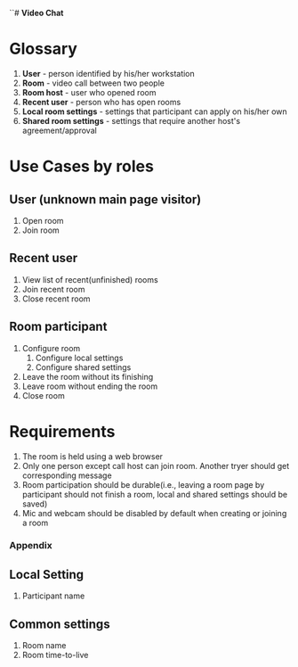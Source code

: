 ``# **Video Chat**

# Glossary
1. **User** - person identified by his/her workstation
3. **Room** - video call between two people
4. **Room host** - user who opened room
2. **Recent user** - person who has open rooms
5. **Local room settings** - settings that participant can apply on his/her own
6. **Shared room settings** - settings that require another host's agreement/approval

# Use Cases by roles

## User (unknown main page visitor)
1. Open room
2. Join room

## Recent user
1. View list of recent(unfinished) rooms
1. Join recent room
3. Close recent room

## Room participant
1. Configure room
   1. Configure local settings
   2. Configure shared settings
2. Leave the room without its finishing
3. Leave room without ending the room
3. Close room

# Requirements
1. The room is held using a web browser
2. Only one person except call host can join room. Another tryer should get corresponding message
3. Room participation should be durable(i.e., leaving a room page by participant should not finish a room, local and shared settings should be saved)
4. Mic and webcam should be disabled by default when creating or joining a room

### Appendix

## Local Setting
1. Participant name

## Common settings
1. Room name
2. Room time-to-live